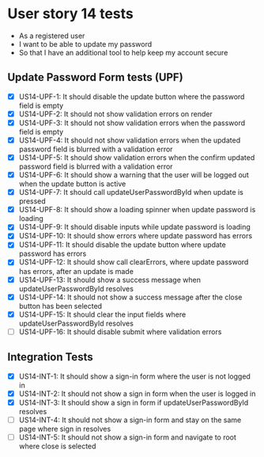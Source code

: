 # User story 14 tests

- As a registered user
- I want to be able to update my password
- So that I have an additional tool to help keep my account secure

## Update Password Form tests (UPF)

- [x] US14-UPF-1: It should disable the update button where the password field is empty
- [x] US14-UPF-2: It should not show validation errors on render
- [x] US14-UPF-3: It should not show validation errors when the password field is empty
- [x] US14-UPF-4: It should not show validation errors when the updated password field is blurred with a validation error
- [x] US14-UPF-5: It should show validation errors when the confirm updated password field is blurred with a validation error
- [x] US14-UPF-6: It should show a warning that the user will be logged out when the update button is active
- [x] US14-UPF-7: It should call updateUserPasswordById when update is pressed
- [x] US14-UPF-8: It should show a loading spinner when update password is loading
- [x] US14-UPF-9: It should disable inputs while update password is loading
- [x] US14-UPF-10: It should show errors where update password has errors
- [x] US14-UPF-11: It should disable the update button where update password has errors
- [x] US14-UPF-12: It should show call clearErrors, where update password has errors, after an update is made
- [x] US14-UPF-13: It should show a success message when updateUserPasswordById resolves
- [x] US14-UPF-14: It should not show a success message after the close button has been selected
- [x] US14-UPF-15: It should clear the input fields where updateUserPasswordById resolves
- [ ] US14-UPF-16: It should disable submit where validation errors

## Integration Tests

- [x] US14-INT-1: It should show a sign-in form where the user is not logged in
- [x] US14-INT-2: It should not show a sign in form when the user is logged in
- [x] US14-INT-3: It should show a sign in form if updateUserPasswordById resolves
- [ ] US14-INT-4: It should not show a sign-in form and stay on the same page where sign in resolves
- [ ] US14-INT-5: It should not show a sign-in form and navigate to root where close is selected
